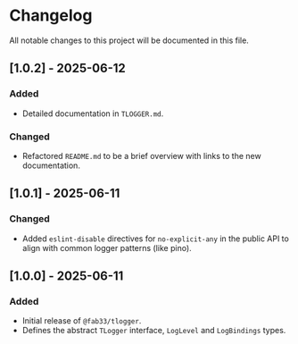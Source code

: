 # Changelog

All notable changes to this project will be documented in this file.

## [1.0.2] - 2025-06-12

### Added
- Detailed documentation in `TLOGGER.md`.

### Changed
- Refactored `README.md` to be a brief overview with links to the new documentation.

## [1.0.1] - 2025-06-11

### Changed
- Added `eslint-disable` directives for `no-explicit-any` in the public API to align with common logger patterns (like pino).

## [1.0.0] - 2025-06-11

### Added
- Initial release of `@fab33/tlogger`.
- Defines the abstract `TLogger` interface, `LogLevel` and `LogBindings` types.